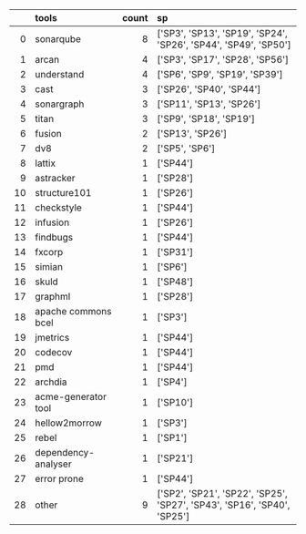 |    | tools               |   count | sp                                                                      |
|---:|:--------------------|--------:|:------------------------------------------------------------------------|
|  0 | sonarqube           |       8 | ['SP3', 'SP13', 'SP19', 'SP24', 'SP26', 'SP44', 'SP49', 'SP50']         |
|  1 | arcan               |       4 | ['SP3', 'SP17', 'SP28', 'SP56']                                         |
|  2 | understand          |       4 | ['SP6', 'SP9', 'SP19', 'SP39']                                          |
|  3 | cast                |       3 | ['SP26', 'SP40', 'SP44']                                                |
|  4 | sonargraph          |       3 | ['SP11', 'SP13', 'SP26']                                                |
|  5 | titan               |       3 | ['SP9', 'SP18', 'SP19']                                                 |
|  6 | fusion              |       2 | ['SP13', 'SP26']                                                        |
|  7 | dv8                 |       2 | ['SP5', 'SP6']                                                          |
|  8 | lattix              |       1 | ['SP44']                                                                |
|  9 | astracker           |       1 | ['SP28']                                                                |
| 10 | structure101        |       1 | ['SP26']                                                                |
| 11 | checkstyle          |       1 | ['SP44']                                                                |
| 12 | infusion            |       1 | ['SP26']                                                                |
| 13 | findbugs            |       1 | ['SP44']                                                                |
| 14 | fxcorp              |       1 | ['SP31']                                                                |
| 15 | simian              |       1 | ['SP6']                                                                 |
| 16 | skuld               |       1 | ['SP48']                                                                |
| 17 | graphml             |       1 | ['SP28']                                                                |
| 18 | apache commons bcel |       1 | ['SP3']                                                                 |
| 19 | jmetrics            |       1 | ['SP44']                                                                |
| 20 | codecov             |       1 | ['SP44']                                                                |
| 21 | pmd                 |       1 | ['SP44']                                                                |
| 22 | archdia             |       1 | ['SP4']                                                                 |
| 23 | acme-generator tool |       1 | ['SP10']                                                                |
| 24 | hellow2morrow       |       1 | ['SP3']                                                                 |
| 25 | rebel               |       1 | ['SP1']                                                                 |
| 26 | dependency-analyser |       1 | ['SP21']                                                                |
| 27 | error prone         |       1 | ['SP44']                                                                |
| 28 | other               |       9 | ['SP2', 'SP21', 'SP22', 'SP25', 'SP27', 'SP43', 'SP16', 'SP40', 'SP25'] |